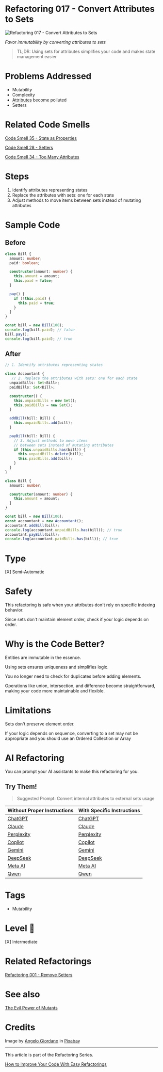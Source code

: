 # Refactoring 017 - Convert Attributes to Sets

![Refactoring 017 - Convert Attributes to Sets](Refactoring%20017%20-%20Convert%20Attributes%20to%20Sets.jpg)

*Favor immutability by converting attributes to sets*

> TL;DR: Using sets for attributes simplifies your code and makes state management easier

# Problems Addressed

- Mutability 
- Complexity
- [Attributes](https://github.com/mcsee/Software-Design-Articles/tree/main/Articles/Code%20Smells/Code%20Smell%2034%20-%20Too%20Many%20Attributes/readme.md) become polluted  
- Setters  

# Related Code Smells

[Code Smell 35 - State as Properties](https://github.com/mcsee/Software-Design-Articles/tree/main/Articles/Code%20Smells/Code%20Smell%2035%20-%20State%20as%20Properties/readme.md)

[Code Smell 28 - Setters](https://github.com/mcsee/Software-Design-Articles/tree/main/Articles/Code%20Smells/Code%20Smell%2028%20-%20Setters/readme.md)

[Code Smell 34 - Too Many Attributes](https://github.com/mcsee/Software-Design-Articles/tree/main/Articles/Code%20Smells/Code%20Smell%2034%20-%20Too%20Many%20Attributes/readme.md)

# Steps

1. Identify attributes representing states
2. Replace the attributes with sets: one for each state
3. Adjust methods to move items between sets instead of mutating attributes

# Sample Code

## Before

<!-- [Gist Url](https://gist.github.com/mcsee/18b119021e9a5c4e2340a72a0bd12978) -->

```typescript
class Bill {
  amount: number;
  paid: boolean;

  constructor(amount: number) {
    this.amount = amount;
    this.paid = false;
  }

  pay() {
    if (!this.paid) {
      this.paid = true;
    }
  }
}

const bill = new Bill(100);
console.log(bill.paid); // false
bill.pay();
console.log(bill.paid); // true
```

## After

<!-- [Gist Url](https://gist.github.com/mcsee/f05f0411564b9a39697ebfa848e46995) -->

```typescript
// 1. Identify attributes representing states

class Accountant {  
   // 2. Replace the attributes with sets: one for each state
  unpaidBills: Set<Bill>;
  paidBills: Set<Bill>;

  constructor() {
    this.unpaidBills = new Set();
    this.paidBills = new Set();
  }

  addBill(bill: Bill) {
    this.unpaidBills.add(bill);
  }

  payBill(bill: Bill) {    
    // 3. Adjust methods to move items
    // between sets instead of mutating attributes
    if (this.unpaidBills.has(bill)) {
      this.unpaidBills.delete(bill);
      this.paidBills.add(bill);
    }
  }
}

class Bill {
  amount: number;

  constructor(amount: number) {
    this.amount = amount;
  }
}

const bill = new Bill(100);
const accountant = new Accountant();
accountant.addBill(bill);
console.log(accountant.unpaidBills.has(bill)); // true
accountant.payBill(bill);
console.log(accountant.paidBills.has(bill)); // true
```

# Type

[X] Semi-Automatic

# Safety

This refactoring is safe when your attributes don't rely on specific indexing behavior.

Since sets don't maintain element order, check if your logic depends on order.

# Why is the Code Better?

Entities are immutable in the essence.

Using sets ensures uniqueness and simplifies logic.

You no longer need to check for duplicates before adding elements.

Operations like union, intersection, and difference become straightforward, making your code more maintainable and flexible.

# Limitations

Sets don't preserve element order.

If your logic depends on sequence, converting to a set may not be appropriate and you should use an Ordered Collection or Array

# AI Refactoring

You can prompt your AI assistants to make this refactoring for you.

## Try Them!     

> Suggested Prompt: Convert internal attributes to external sets usage

| Without Proper Instructions    | With Specific Instructions |
| -------- | ------- |
| [ChatGPT](https://chat.openai.com/?q=Correct+and+explain+this+code%3A+%60%60%60typescript%0D%0Aclass+Bill+%7B%0D%0A++amount%3A+number%3B%0D%0A++paid%3A+boolean%3B%0D%0A%0D%0A++constructor%28amount%3A+number%29+%7B%0D%0A++++this.amount+%3D+amount%3B%0D%0A++++this.paid+%3D+false%3B%0D%0A++%7D%0D%0A%0D%0A++pay%28%29+%7B%0D%0A++++if+%28%21this.paid%29+%7B%0D%0A++++++this.paid+%3D+true%3B%0D%0A++++%7D%0D%0A++%7D%0D%0A%7D%0D%0A%0D%0Aconst+bill+%3D+new+Bill%28100%29%3B%0D%0Aconsole.log%28bill.paid%29%3B+%2F%2F+false%0D%0Abill.pay%28%29%3B%0D%0Aconsole.log%28bill.paid%29%3B+%2F%2F+true%0D%0A%60%60%60) | [ChatGPT](https://chat.openai.com/?q=Convert+internal+attributes+to+external+sets+usage%3A+%60%60%60typescript%0D%0Aclass+Bill+%7B%0D%0A++amount%3A+number%3B%0D%0A++paid%3A+boolean%3B%0D%0A%0D%0A++constructor%28amount%3A+number%29+%7B%0D%0A++++this.amount+%3D+amount%3B%0D%0A++++this.paid+%3D+false%3B%0D%0A++%7D%0D%0A%0D%0A++pay%28%29+%7B%0D%0A++++if+%28%21this.paid%29+%7B%0D%0A++++++this.paid+%3D+true%3B%0D%0A++++%7D%0D%0A++%7D%0D%0A%7D%0D%0A%0D%0Aconst+bill+%3D+new+Bill%28100%29%3B%0D%0Aconsole.log%28bill.paid%29%3B+%2F%2F+false%0D%0Abill.pay%28%29%3B%0D%0Aconsole.log%28bill.paid%29%3B+%2F%2F+true%0D%0A%60%60%60) |
| [Claude](https://claude.ai/new?q=Correct+and+explain+this+code%3A+%60%60%60typescript%0D%0Aclass+Bill+%7B%0D%0A++amount%3A+number%3B%0D%0A++paid%3A+boolean%3B%0D%0A%0D%0A++constructor%28amount%3A+number%29+%7B%0D%0A++++this.amount+%3D+amount%3B%0D%0A++++this.paid+%3D+false%3B%0D%0A++%7D%0D%0A%0D%0A++pay%28%29+%7B%0D%0A++++if+%28%21this.paid%29+%7B%0D%0A++++++this.paid+%3D+true%3B%0D%0A++++%7D%0D%0A++%7D%0D%0A%7D%0D%0A%0D%0Aconst+bill+%3D+new+Bill%28100%29%3B%0D%0Aconsole.log%28bill.paid%29%3B+%2F%2F+false%0D%0Abill.pay%28%29%3B%0D%0Aconsole.log%28bill.paid%29%3B+%2F%2F+true%0D%0A%60%60%60) | [Claude](https://claude.ai/new?q=Convert+internal+attributes+to+external+sets+usage%3A+%60%60%60typescript%0D%0Aclass+Bill+%7B%0D%0A++amount%3A+number%3B%0D%0A++paid%3A+boolean%3B%0D%0A%0D%0A++constructor%28amount%3A+number%29+%7B%0D%0A++++this.amount+%3D+amount%3B%0D%0A++++this.paid+%3D+false%3B%0D%0A++%7D%0D%0A%0D%0A++pay%28%29+%7B%0D%0A++++if+%28%21this.paid%29+%7B%0D%0A++++++this.paid+%3D+true%3B%0D%0A++++%7D%0D%0A++%7D%0D%0A%7D%0D%0A%0D%0Aconst+bill+%3D+new+Bill%28100%29%3B%0D%0Aconsole.log%28bill.paid%29%3B+%2F%2F+false%0D%0Abill.pay%28%29%3B%0D%0Aconsole.log%28bill.paid%29%3B+%2F%2F+true%0D%0A%60%60%60) |
| [Perplexity](https://www.perplexity.ai/?q=Correct+and+explain+this+code%3A+%60%60%60typescript%0D%0Aclass+Bill+%7B%0D%0A++amount%3A+number%3B%0D%0A++paid%3A+boolean%3B%0D%0A%0D%0A++constructor%28amount%3A+number%29+%7B%0D%0A++++this.amount+%3D+amount%3B%0D%0A++++this.paid+%3D+false%3B%0D%0A++%7D%0D%0A%0D%0A++pay%28%29+%7B%0D%0A++++if+%28%21this.paid%29+%7B%0D%0A++++++this.paid+%3D+true%3B%0D%0A++++%7D%0D%0A++%7D%0D%0A%7D%0D%0A%0D%0Aconst+bill+%3D+new+Bill%28100%29%3B%0D%0Aconsole.log%28bill.paid%29%3B+%2F%2F+false%0D%0Abill.pay%28%29%3B%0D%0Aconsole.log%28bill.paid%29%3B+%2F%2F+true%0D%0A%60%60%60) | [Perplexity](https://www.perplexity.ai/?q=Convert+internal+attributes+to+external+sets+usage%3A+%60%60%60typescript%0D%0Aclass+Bill+%7B%0D%0A++amount%3A+number%3B%0D%0A++paid%3A+boolean%3B%0D%0A%0D%0A++constructor%28amount%3A+number%29+%7B%0D%0A++++this.amount+%3D+amount%3B%0D%0A++++this.paid+%3D+false%3B%0D%0A++%7D%0D%0A%0D%0A++pay%28%29+%7B%0D%0A++++if+%28%21this.paid%29+%7B%0D%0A++++++this.paid+%3D+true%3B%0D%0A++++%7D%0D%0A++%7D%0D%0A%7D%0D%0A%0D%0Aconst+bill+%3D+new+Bill%28100%29%3B%0D%0Aconsole.log%28bill.paid%29%3B+%2F%2F+false%0D%0Abill.pay%28%29%3B%0D%0Aconsole.log%28bill.paid%29%3B+%2F%2F+true%0D%0A%60%60%60) |
| [Copilot](https://www.bing.com/chat?showconv=1&sendquery=1&q=Correct+and+explain+this+code%3A+%60%60%60typescript%0D%0Aclass+Bill+%7B%0D%0A++amount%3A+number%3B%0D%0A++paid%3A+boolean%3B%0D%0A%0D%0A++constructor%28amount%3A+number%29+%7B%0D%0A++++this.amount+%3D+amount%3B%0D%0A++++this.paid+%3D+false%3B%0D%0A++%7D%0D%0A%0D%0A++pay%28%29+%7B%0D%0A++++if+%28%21this.paid%29+%7B%0D%0A++++++this.paid+%3D+true%3B%0D%0A++++%7D%0D%0A++%7D%0D%0A%7D%0D%0A%0D%0Aconst+bill+%3D+new+Bill%28100%29%3B%0D%0Aconsole.log%28bill.paid%29%3B+%2F%2F+false%0D%0Abill.pay%28%29%3B%0D%0Aconsole.log%28bill.paid%29%3B+%2F%2F+true%0D%0A%60%60%60) | [Copilot](https://www.bing.com/chat?showconv=1&sendquery=1&q=Convert+internal+attributes+to+external+sets+usage%3A+%60%60%60typescript%0D%0Aclass+Bill+%7B%0D%0A++amount%3A+number%3B%0D%0A++paid%3A+boolean%3B%0D%0A%0D%0A++constructor%28amount%3A+number%29+%7B%0D%0A++++this.amount+%3D+amount%3B%0D%0A++++this.paid+%3D+false%3B%0D%0A++%7D%0D%0A%0D%0A++pay%28%29+%7B%0D%0A++++if+%28%21this.paid%29+%7B%0D%0A++++++this.paid+%3D+true%3B%0D%0A++++%7D%0D%0A++%7D%0D%0A%7D%0D%0A%0D%0Aconst+bill+%3D+new+Bill%28100%29%3B%0D%0Aconsole.log%28bill.paid%29%3B+%2F%2F+false%0D%0Abill.pay%28%29%3B%0D%0Aconsole.log%28bill.paid%29%3B+%2F%2F+true%0D%0A%60%60%60) |
| [Gemini](https://gemini.google.com/) | [Gemini](https://gemini.google.com/) | 
| [DeepSeek](https://chat.deepseek.com/) | [DeepSeek](https://chat.deepseek.com/) | 
| [Meta AI](https://www.meta.ai/chat) | [Meta AI](https://www.meta.ai/) | 
| [Qwen](https://chat.qwen.ai/) | [Qwen](https://chat.qwen.ai/) | 

# Tags

- Mutability

# Level 🔋

[X] Intermediate

# Related Refactorings

[Refactoring 001 - Remove Setters](https://github.com/mcsee/Software-Design-Articles/tree/main/Articles/Refactorings/Refactoring%20001%20-%20Remove%20Setters/readme.md)

# See also

[The Evil Power of Mutants](https://github.com/mcsee/Software-Design-Articles/tree/main/Articles/Theory/The%20Evil%20Power%20of%20Mutants/readme.md)

# Credits

Image by [Angelo Giordano](https://pixabay.com/users/angelo_giordano-753934/) in [Pixabay](https://pixabay.com/)

* * * 

This article is part of the Refactoring Series.

[How to Improve Your Code With Easy Refactorings](https://github.com/mcsee/Software-Design-Articles/tree/main/Articles/Refactorings/How%20to%20Improve%20your%20Code%20With%20Easy%20Refactorings/readme.md)